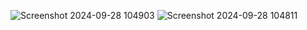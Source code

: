![Screenshot 2024-09-28 104903](https://github.com/user-attachments/assets/a6c84336-80d2-4b95-b9ce-4088688570e3)
![Screenshot 2024-09-28 104811](https://github.com/user-attachments/assets/16ccb989-383e-4199-84c5-0ddfc8e8cb3c)
